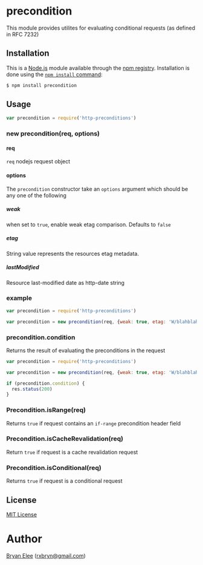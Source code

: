 # precondition

This module provides utilites for evaluating conditional requests (as defined in RFC 7232)

## Installation

This is a [Node.js](https://nodejs.org/en/) module available through the
[npm registry](https://www.npmjs.com/). Installation is done using the
[`npm install` command](https://docs.npmjs.com/getting-started/installing-npm-packages-locally):

```sh
$ npm install precondition
```
## Usage

```js
var precondition = require('http-preconditions')
```
### new precondition(req, options)

#### req

`req` nodejs request object

#### options

The `precondition` constructor take an `options` argument which should be any one
of the following

##### weak
when set to `true`, enable weak etag comparison. Defaults to `false`

##### etag

String value represents the resources etag metadata.

##### lastModified

Resource last-modified date as http-date string

### example

```js
var precondition = require('http-preconditions')

var precondition = new precondition(req, {weak: true, etag: 'W/blahblahblah'})
```
### precondition.condition
Returns the result of evaluating the preconditions in the request

```js
var precondition = require('http-preconditions')

var precondition = new precondition(req, {weak: true, etag: 'W/blahblahblah'})

if (precondition.condition) {
  res.status(200)
}
```
### Precondition.isRange(req)

Returns `true` if request contains an `if-range` precondition header field

### Precondition.isCacheRevalidation(req)

Return `true` if request is a cache revalidation request

### Precondition.isConditional(req)

Returns `true` if request is a conditional request


## License

[MIT License](http://www.opensource.org/licenses/mit-license.php)

# Author

[Bryan Elee](https://github.com/rxbryan) ([rxbryn@gmail.com](mailto:rxbryn@gmail.com))

[npm-url]: https://www.npmjs.com/package/http-preconditions